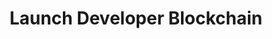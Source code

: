 ---
title: Launch Developer Blockchain 
description: The first thing you’ll need to do to start developing secret contracts in your local environment is install and launch a Secret Network blockchain.
box: {
    createdAt: 2022-04-01,
    title: Secret Counter,
    description: "Use this tutorial to learn about launching a local Secret blockchain, modifying the secret contract, runing unit tests, and viewing debug messages in the node log.",
    prelude: A fun way for developers to quickly learn about working with secret contracts.,
    difficulty: Advanced,
    image: /illustrations/counter_illustration.svg,
    gitpod: https://gitpod.io/#https://github.com/gitpod-io/sveltejs-template,
    lottie: https://assets5.lottiefiles.com/private_files/lf30_0vbtxqrd.json
}
index: 1
---